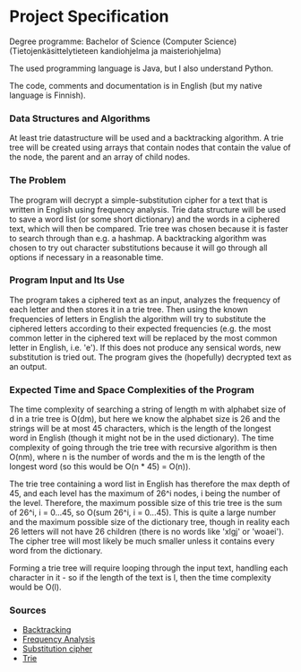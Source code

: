 # Project Specification

Degree programme: Bachelor of Science (Computer Science) (Tietojenkäsittelytieteen kandiohjelma ja maisteriohjelma)

The used programming language is Java, but I also understand Python.

The code, comments and documentation is in English (but my native language is Finnish).

### Data Structures and Algorithms
At least trie datastructure will be used and a backtracking algorithm. A trie tree will be created using arrays that contain nodes that contain the value of the node, the parent and an array of child nodes.

### The Problem
The program will decrypt a simple-substitution cipher for a text that is written in English using frequency analysis. Trie data structure will be used to save a word list (or some short dictionary) and the words in a ciphered text, which will then be compared. Trie tree was chosen because it is faster to search through than e.g. a hashmap. A backtracking algorithm was chosen to try out character substitutions because it will go through all options if necessary in a reasonable time.

### Program Input and Its Use
The program takes a ciphered text as an input, analyzes the frequency of each letter and then stores it in a trie tree. Then using the known frequencies of letters in English the algorithm will try to substitute the ciphered letters according to their expected frequencies (e.g. the most common letter in the ciphered text will be replaced by the most common letter in English, i.e. 'e'). If this does not produce any sensical words, new substitution is tried out. The program gives the (hopefully) decrypted text as an output.

### Expected Time and Space Complexities of the Program
The time complexity of searching a string of length m with alphabet size of d in a trie tree is O(dm), but here we know the alphabet size is 26 and the strings will be at most 45 characters, which is the length of the longest word in English (though it might not be in the used dictionary). The time complexity of going through the trie tree with recursive algorithm is then O(nm), where n is the number of words and the m is the length of the longest word (so this would be O(n * 45) = O(n)).

The trie tree containing a word list in English has therefore the max depth of 45, and each level has the maximum of 26^i nodes, i being the number of the level. Therefore, the maximum possible size of this trie tree is the sum of 26^i, i = 0...45, so O(sum 26^i, i = 0...45). This is quite a large number and the maximum possible size of the dictionary tree, though in reality each 26 letters will not have 26 children (there is no words like 'xlgj' or 'woaei'). The cipher tree will most likely be much smaller unless it contains every word from the dictionary.

Forming a trie tree will require looping through the input text, handling each character in it - so if the length of the text is l, then the time complexity would be O(l).

### Sources
* [Backtracking](https://en.wikipedia.org/wiki/Backtracking)
* [Frequency Analysis](https://www.101computing.net/frequency-analysis/)
* [Substitution cipher](https://en.wikipedia.org/wiki/Substitution_cipher)
* [Trie](https://en.wikipedia.org/wiki/Trie)
